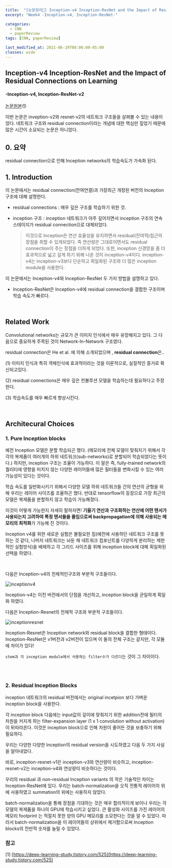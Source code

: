 ```yaml
---
title:  "[논문정리📃] Inception-v4 Inception-ResNet and the Impact of Residual Connections on Learning"
excerpt: "Week4 -Inception-v4, Inception-ResNet-"

categories:
  - CNN
  - paperReview
tags: [CNN, paperReview]

last_modified_at: 2021-06-29T08:06:00-05:00
classes: wide
---
```


## Inception-v4 Inception-ResNet and the Impact of Residual Connections on Learning
#### -Inception-v4, Inception-ResNet-v2

[논문원본](https://arxiv.org/abs/1602.07261)😙

이번 논문은 inveption-v2와 resnet-v2의 네트워크 구조들을 살펴볼 수 있는 내용이었다. 네트워크 구조와 residual connection이라는 개념에 대한 핵심만 짚었기 때문에 많은 시간이 소요되는 논문은 아니었다. 

## 0. 요약

residual connection으로 인해 Inception networks의 학습속도가 가속화 된다.

## 1. Introduction

이 논문에서는 residual connection(잔여연결)과 가장최근 개정된 버전의 Inception구조에 대해 설명한다.

- residual connections : 매우 깊은 구조를 학습하기 위한 것.

- inception 구조 : inception 네트워크가 아주 깊어지면서 inception 구조의 연속 스테이지가 residual connection으로 대체되었다. 
  > 이것으로 Inception은 연산 효율성을 유지하면서 residual(잔여적)접근의 장점을 취할 수 있게되었다. 즉 연산량은 그대로이면서도 residual connection이 주는 장점을 더하게 되었다.
  > 또한, inception 신경망을 좀 더 효과적으로 넓고 깊게 하기 위해 나온 것이 inception-v4이다. inception-v4는 inception-v3보다 단순하고 획일화된 구조와 더 많은 inception module을 사용한다. 


이 논문에서는 Inception-v4와 Inception-ResNet 두 가지 방법을 설명하고 있다. 

  - Inception-ResNet은 Inception-v4에 residual connection을 결합한 구조이며 학습 속도가 빠르다.

<br>

## Related Work

Convolutional networks는 규모가 큰 이미지 인식에서 매우 유망해지고 있다. 그 다음으로 중요하게 주목된 것이 Network-In-Network 구조였다. 

residual connection은 He et al. 에 의해 소개되었으며 , **residual connection**은..

  (1) 이미지 인식과 특히 객체인식에 효과적이라는 것을 이론적으로, 실질적인 증거로 확신되고있다. 

  (2) residual connections은 매우 깊은 컨볼루션 모델을 학습하는데 필요하다고 주장한다. 
  
  (3) 학습속도를 매우 빠르게 향상시킨다.
  
  
<br> 

## Architecural Choices

### 1. Pure Inception blocks
예전 Inception 모델은 분할 학습되곤 했다. (메모리에 전체 모델이 맞춰지기 위해서 각각의 복제품이 여러개의 하위 네트워크(sub-networks)로 분할되어 학습되었다는 뜻이다.) 하지만, inception 구조는 조율이 가능하다. 이 말은 즉, fully-trained network의 퀄리티에 영향을 미치지 않는 다양한 레이어들에 많은 필터들을 변화시킬 수 있는 여러 가능성이 있다는 것이다.

학습 속도를 일반화시키기 위해서 다양한 모델 하위 네트워크들 간의 연산의 균형을 위해 우리는 레이어 사이즈를 조율하곤 했다. 반대로 tensorflow의 등장으로 가장 최근의 모델은 복제품을 분할하지 않고 학습이 가능해졌다. 

이것이 어떻게 가능한지 자세히 말하자면! **기울기 연산과 구조화하는 연산에 어떤 텐서가 사용되는지 고려하여 특정 텐서들을 줄임으로써 backpropagation에 의해 사용되는 메모리의 최적화**가 가능해 진 것이다.



Inception v4를 위한 새로운 실험은 불필요한 짐(예전에 사용하던 네트워크 구조를 뜻하는 것 같다, 나머지 네트워크는 놔둔 채 네트워크 컴포넌트를 다양하게 분리하는 제한적인 실험방식)을 배제하고 각 그리드 사이즈를 위해 inception block에 대해 획일화된 선택을 하였다.

<br>

다음은 Inception-v4의 전체적인구조와 부분적 구조들이다.

![inceptionv4](https://user-images.githubusercontent.com/53431568/123669887-8dffee00-d877-11eb-86a3-72f9d64064b8.JPG)

Inception-v4는 이전 버전에서의 단점을 개선하고, inception block을 균일하게 획일화 하였다.


다음은 Inception-Resnet의 전체적 구조와 부분적 구조들이다.

![inceptionresnet](https://user-images.githubusercontent.com/53431568/123669882-8ccec100-d877-11eb-942a-16f3c01b6cad.JPG)

Inception-Resnet은 Inception network와 residual block을 결합한 형태이다. Inception-ResNet은 v1버전과 v2버전이 있으며 이 둘의 전체 구조는 같지만, 각 모듈에 차이가 있다!

`stem과 각 inception module에서 사용하는 filter수가 다르다`는 것이 그 차이이다. 

<br><br>

### 2. Residual Inception Blocks
inception 네트워크의 residual 버전에서는 original incetpion 보다 가벼운 inception block을 사용한다.

각 inception block 다음에는 input값의 깊이에 맞춰지기 위한 addition전에 필터의 차원을 커지게 하는 filter-expansion layer (1 x 1 convolution without activation) 이 뒤따라온다. 이것은 inception block으로 인해 차원이 줄어든 것을 보충하기 위해 필요하다.

우리는 다양한 다양한 Inception의 residual version을 시도하였고 다음 두 가지 사실을 알아내었다.

바로, inception-resnet-v1은 inception-v3와 연산량이 비슷하고, inception-resnet-v2는 inception-v4와 연상량이 비슷하다는 것이다.


우리의 residual 과 non-residual Inception variants 의 작은 기술적인 차이는 Inception-ResNet에 있다. 우리는 batch-normalization을 오직 전통적 레이어의 위에 사용하였고 summation의 위에는 사용하지 않았다.

batch-normalization을 통해 장점을 기대하는 것은 매우 합리적이게 보이나 우리는 각 모델의 복제품을 하나의 GPU에 학습시키고 싶었다. 큰 활성화 사이즈를 가진 레이어의 메모리 footprint 는 적절치 못한 양의 GPU 메모리를 소모한다는 것을 알 수 있었다. 따라서 batch-normalization을 이 레이어들의 상위에서 제거함으로써 Inception blocks의 전반적 숫자를 늘릴 수 있었다.  



### 참고
[1] [https://deep-learning-study.tistory.com/525](https://deep-learning-study.tistory.com/525)

